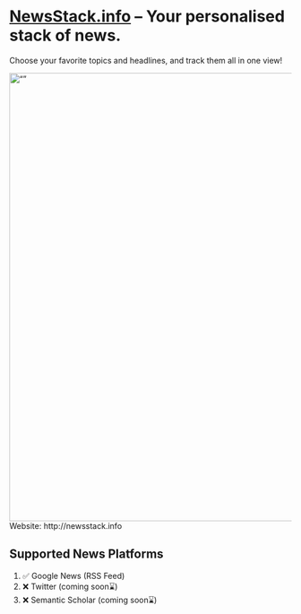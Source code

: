 # [NewsStack.info](http://newsstack.info) – Your personalised stack of news.



Choose your favorite topics and headlines, and track them all in one view!


<img src="https://user-images.githubusercontent.com/62531877/235277479-5f252622-a77c-40f6-9f64-7a0e138dd3bb.png" alt= “” width="800px">
Website: http://newsstack.info

## Supported News Platforms

1. ✅ Google News (RSS Feed)
2. ❌ Twitter (coming soon⌛️)
3. ❌ Semantic Scholar (coming soon⌛️)
